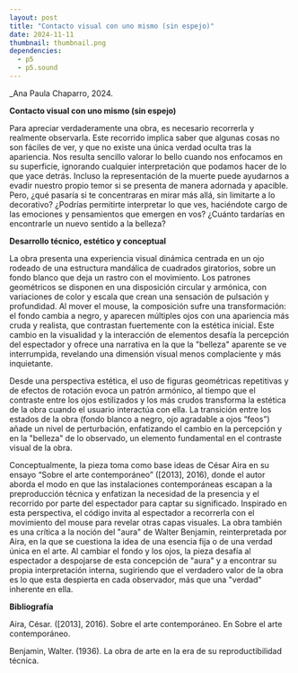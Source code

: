 ```yaml
---
layout: post
title: "Contacto visual con uno mismo (sin espejo)"
date: 2024-11-11
thumbnail: thumbnail.png
dependencies:
  - p5
  - p5.sound
---
```


<div id="div-sketch">
  <script type="text/javascript" src="sketch.js"></script>
</div>

_Ana Paula Chaparro, 2024.

**Contacto visual con uno mismo (sin espejo)**

Para apreciar verdaderamente una obra, es necesario recorrerla y realmente observarla. Este recorrido implica saber que algunas cosas no son fáciles de ver, y que no existe una única verdad oculta tras la apariencia. Nos resulta sencillo valorar lo bello cuando nos enfocamos en su superficie, ignorando cualquier interpretación que podamos hacer de lo que yace detrás. Incluso la representación de la muerte puede ayudarnos a evadir nuestro propio temor si se presenta de manera adornada y apacible. Pero, ¿qué pasaría si te concentraras en mirar más allá, sin limitarte a lo decorativo? ¿Podrías permitirte interpretar lo que ves, haciéndote cargo de las emociones y pensamientos que emergen en vos? ¿Cuánto tardarías en encontrarle un nuevo sentido a la belleza? 

**Desarrollo técnico, estético y conceptual**

La obra presenta una experiencia visual dinámica centrada en un ojo rodeado de una estructura mandálica de cuadrados giratorios, sobre un fondo blanco que deja un rastro con el movimiento. Los patrones geométricos se disponen en una disposición circular y armónica, con variaciones de color y escala que crean una sensación de pulsación y profundidad. Al mover el mouse, la composición sufre una transformación: el fondo cambia a negro, y aparecen múltiples ojos con una apariencia más cruda y realista, que contrastan fuertemente con la estética inicial. Este cambio en la visualidad y la interacción de elementos desafía la percepción del espectador y ofrece una narrativa en la que la "belleza" aparente se ve interrumpida, revelando una dimensión visual menos complaciente y más inquietante. 

Desde una perspectiva estética, el uso de figuras geométricas repetitivas y de efectos de rotación evoca un patrón armónico, al tiempo que el contraste entre los ojos estilizados y los más crudos transforma la estética de la obra cuando el usuario interactúa con ella. La transición entre los estados de la obra (fondo blanco a negro, ojo agradable a ojos “feos”) añade un nivel de perturbación, enfatizando el cambio en la percepción y en la "belleza" de lo observado, un elemento fundamental en el contraste visual de la obra. 

Conceptualmente, la pieza toma como base ideas de César Aira en su ensayo “Sobre el arte contemporáneo” ([2013], 2016), donde el autor aborda el modo en que las instalaciones contemporáneas escapan a la preproducción técnica y enfatizan la necesidad de la presencia y el recorrido por parte del espectador para captar su significado. Inspirado en esta perspectiva, el código invita al espectador a recorrerla con el movimiento del mouse para revelar otras capas visuales. La obra también es una crítica a la noción del "aura" de Walter Benjamin, reinterpretada por Aira, en la que se cuestiona la idea de una esencia fija o de una verdad única en el arte. Al cambiar el fondo y los ojos, la pieza desafía al espectador a despojarse de esta concepción de "aura" y a encontrar su propia interpretación interna, sugiriendo que el verdadero valor de la obra es lo que esta despierta en cada observador, más que una "verdad" inherente en ella. 

**Bibliografía**

Aira, César. ([2013], 2016). Sobre el arte contemporáneo. En Sobre el arte contemporáneo. 

Benjamin, Walter. (1936). La obra de arte en la era de su reproductibilidad técnica.